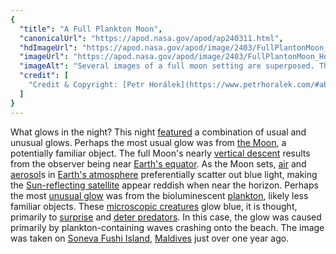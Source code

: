 ```yaml
---
{
  "title": "A Full Plankton Moon",
  "canonicalUrl": "https://apod.nasa.gov/apod/ap240311.html",
  "hdImageUrl": "https://apod.nasa.gov/apod/image/2403/FullPlantonMoon_Horalek_1022.jpg",
  "imageUrl": "https://apod.nasa.gov/apod/image/2403/FullPlantonMoon_Horalek_1022.jpg",
  "imageAlt": "Several images of a full moon setting are superposed. The moon images are nearly white near the top, but turn orange and then are covered by low clouds near the horizon. Unusually, the setting moon images line up almost vertically. In the foreground is a beach with waves illuminated by blue-glowing plankton. Please see the explanation for more detailed information.",
  "credit": [
    "Credit & Copyright: [Petr Horálek](https://www.petrhoralek.com/#about-1) / [Institute of Physics in Opava](https://www.slu.cz/phys/en/)"
  ]
}
---
```


What glows in the night? This night [featured](https://www.petrhoralek.com/?p=23460) a combination of usual and unusual glows. Perhaps the most usual glow was from [the Moon](https://apod.nasa.gov/apod/ap220612.html), a potentially familiar object. The full Moon's nearly [vertical descent](https://www.timeanddate.com/astronomy/moon/upside-down.html) results from the observer being near [Earth's equator](https://www.timeanddate.com/geography/equator.html). As the Moon sets, [air](https://spaceplace.nasa.gov/blue-sky/) and [aerosol](https://en.wikipedia.org/wiki/Aerosol)s in [Earth's atmosphere](https://climate.nasa.gov/news/2919/earths-atmosphere-a-multi-layered-cake/) preferentially scatter out blue light, making the [Sun-reflecting satellite](https://apod.nasa.gov/apod/ap220515.html) appear reddish when near the horizon. Perhaps the most [unusual glow](https://apod.nasa.gov/apod/ap170418.html) was from the bioluminescent [plankton](https://apod.nasa.gov/apod/ap230529.html), likely less familiar objects. These [microscopic creatures](https://en.wikipedia.org/wiki/Plankton#/media/File:Marine_microplankton.jpg) glow blue, it is thought, primarily to [surprise](https://assets-global.website-files.com/6323a9e201619b7ff6df9568/635aeda78b9def627cb87ff2_How%20to%20Handle%20a%20Frightened%20Dog.jpg) and [deter predators](https://www.earth.com/news/marine-plankton-glow-predators/). In this case, the glow was caused primarily by plankton-containing waves crashing onto the beach. The image was taken on [Soneva Fushi Island](https://youtu.be/xtK4gKNJXpA?t=18), [Maldives](https://en.wikipedia.org/wiki/Maldives) just over one year ago.
